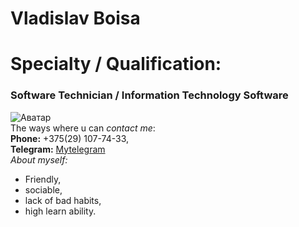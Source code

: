 # Vladislav Boisa   
# Specialty / Qualification:  
### Software Technician / Information Technology Software  
![Аватар](https://i.ibb.co/Tt8fTjz/1.jpg "Моё фото")  
The ways where u can *contact me*:     
**Phone:** +375(29) 107-74-33,  
**Telegram:** [Mytelegram](https://t.me/Vladislav_32pc "Click for contact")  
*About myself:*  
- Friendly,    
- sociable,  
- lack of bad habits,  
- high learn ability.  


